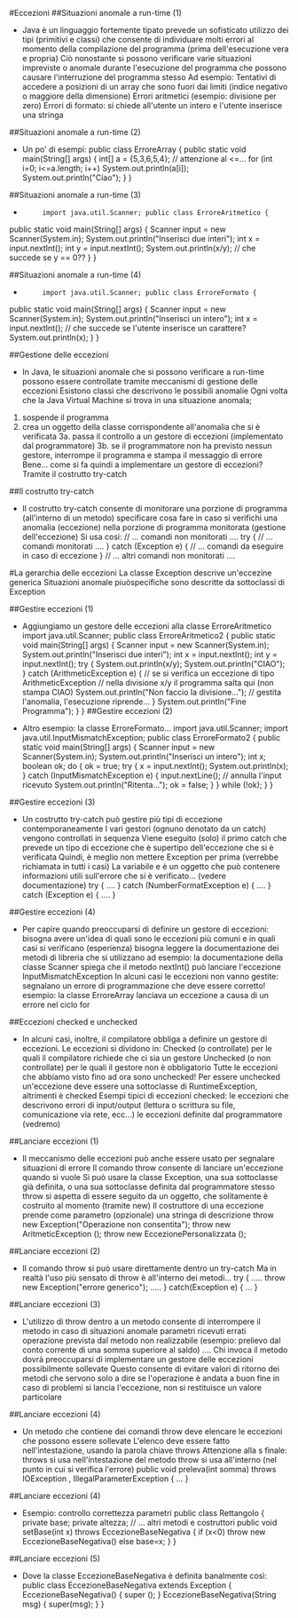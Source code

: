 #Eccezioni
##Situazioni anomale a run-time (1)

* Java è un linguaggio fortemente tipato
prevede un sofisticato utilizzo dei tipi (primitivi e classi) che consente di individuare molti errori al momento della compilazione del programma (prima dell'esecuzione vera e propria)
Ciò nonostante si possono verificare varie situazioni impreviste o anomale durante l'esecuzione del programma
che possono causare l'interruzione del programma stesso Ad esempio:
Tentativi di accedere a posizioni di un array che sono fuori dai limiti (indice negativo o maggiore della dimensione)
Errori aritmetici (esempio: divisione per zero)
Errori di formato: si chiede all'utente un intero e l'utente inserisce una stringa
     
##Situazioni anomale a run-time (2)

* Un po' di esempi:
        public class ErroreArray {
public static void main(String[] args) {
int[] a = {5,3,6,5,4};
// attenzione al <=...
for (int i=0; i<=a.length; i++) System.out.println(a[i]);
System.out.println("Ciao"); }
}
                                                             
##Situazioni anomale a run-time (3)

*          import java.util.Scanner; public class ErroreAritmetico {
public static void main(String[] args) { Scanner input = new Scanner(System.in);
System.out.println("Inserisci due interi"); int x = input.nextInt();
int y = input.nextInt();
System.out.println(x/y);
// che succede se y == 0??
} }
                                                                   
##Situazioni anomale a run-time (4)

*          import java.util.Scanner; public class ErroreFormato {
public static void main(String[] args) { Scanner input = new Scanner(System.in); System.out.println("Inserisci un intero"); int x = input.nextInt();
// che succede se l'utente inserisce un carattere?
System.out.println(x); }
}
                                                                   
##Gestione delle eccezioni

* In Java, le situazioni anomale che si possono verificare a run-time possono essere controllate tramite meccanismi di gestione delle eccezioni
Esistono classi che descrivono le possibili anomalie
Ogni volta che la Java Virtual Machine si trova in una situazione anomala;
1. sospende il programma
2. crea un oggetto della classe corrispondente all'anomalia che si è
verificata
3a. passa il controllo a un gestore di eccezioni (implementato dal
programmatore)
3b. se il programmatore non ha previsto nessun gestore, interrompe il
programma e stampa il messaggio di errore
Bene... come si fa quindi a implementare un gestore di eccezioni? Tramite il costrutto try-catch
   
##Il costrutto try-catch

* Il costrutto try-catch consente di
monitorare una porzione di programma (all'interno di un metodo)
specificare cosa fare in caso si verifichi una anomalia (eccezione) nella porzione di programma monitorata (gestione dell'eccezione)
Si usa cosi:
          // ... comandi non monitorati ....
try {
// ... comandi monitorati ....
}
catch (Exception e) {
// ... comandi da eseguire in caso di eccezione
}
                                                    // ... altri comandi non monitorati ....
         
#La gerarchia delle eccezioni
La classe Exception descrive un'eccezine generica
Situazioni anomale piuòspecifiche sono descritte da sottoclassi di Exception
  
##Gestire eccezioni (1)

* Aggiungiamo un gestore delle eccezioni alla classe ErroreAritmetico import java.util.Scanner;
public class ErroreAritmetico2 {
public static void main(String[] args) { Scanner input = new Scanner(System.in);
System.out.println("Inserisci due interi"); int x = input.nextInt();
int y = input.nextInt();
try { System.out.println(x/y); System.out.println("CIAO");
}
catch (ArithmeticException e) {
// se si verifica un eccezione di tipo ArithmeticException
// nella divisione x/y il programma salta qui (non stampa CIAO)
System.out.println("Non faccio la divisione..."); // gestita l'anomalia, l'esecuzione riprende...
}
System.out.println("Fine Programma"); }
                                                            }
##Gestire eccezioni (2)

* Altro esempio: la classe ErroreFormato... import java.util.Scanner;
import java.util.InputMismatchException; public class ErroreFormato2 {
public static void main(String[] args) {
Scanner input = new Scanner(System.in); System.out.println("Inserisci un intero"); int x; boolean ok;
do {
ok = true; try {
x = input.nextInt();
System.out.println(x); }
catch (InputMismatchException e) { input.nextLine(); // annulla l'input ricevuto System.out.println("Ritenta...");
ok = false;
}
} while (!ok);
} }
                                                              
##Gestire eccezioni (3)

* Un costrutto try-catch può gestire più tipi di eccezione contemporaneamente
I vari gestori (ognuno denotato da un catch) vengono controllati in sequenza
Viene eseguito (solo) il primo catch che prevede un tipo di eccezione che è supertipo dell'eccezione che si è verificata
Quindi, è meglio non mettere Exception per prima (verrebbe richiamata in tutti i casi)
La variabile e è un oggetto che può contenere informazioni utili sull'errore che si è verificato... (vedere documentazione)
          try { ....
}
catch (NumberFormatException e) {
.... }
catch (Exception e) { ....
}
                                        
##Gestire eccezioni (4)

* Per capire quando preoccuparsi di definire un gestore di eccezioni:
bisogna avere un'idea di quali sono le eccezioni più comuni e in quali casi si verificano (esperienza)
bisogna leggere la documentazione dei metodi di libreria che si utilizzano
  ad esempio: la documentazione della classe Scanner spiega che il metodo nextInt() può lanciare l'eccezione InputMismatchException
In alcuni casi le eccezioni non vanno gestite: segnalano un errore di programmazione che deve essere corretto!
esempio: la classe ErroreArray lanciava un eccezione a causa di un errore nel ciclo for
   
##Eccezioni checked e unchecked

* In alcuni casi, inoltre, il compilatore obbliga a definire un gestore di eccezioni.
Le eccezioni si dividono in:
Checked (o controllate) per le quali il compilatore richiede che ci sia un gestore
Unchecked (o non controllate) per le quali il gestore non è obbligatorio Tutte le eccezioni che abbiamo visto fino ad ora sono unchecked!
Per essere unchecked un'eccezione deve essere una sottoclasse di RuntimeException, altrimenti è checked
Esempi tipici di eccezioni checked:
le eccezioni che descrivono errori di input/output (lettura o scrittura su file, comunicazione via rete, ecc...)
le eccezioni definite dal programmatore (vedremo)
    
##Lanciare eccezioni (1)

* Il meccanismo delle eccezioni può anche essere usato per segnalare situazioni di errore
Il comando throw consente di lanciare un'eccezione quando si vuole
Si può usare la classe Exception, una sua sottoclasse già definita, o
una sua sottoclasse definita dal programmatore stesso
throw si aspetta di essere seguito da un oggetto, che solitamente è
costruito al momento (tramite new)
Il costruttore di una eccezione prende come parametro (opzionale) una stringa di descrizione
           throw new Exception("Operazione non consentita");
                throw new AritmeticException ();
                throw new EccezionePersonalizzata ();
         
##Lanciare eccezioni (2)

* Il comando throw si può usare direttamente dentro un try-catch
Ma in realtà l'uso più sensato di throw è all'interno dei metodi...
        try {
.....
throw new Exception("errore generico"); .....
}
catch(Exception e) {
... }
                                             
##Lanciare eccezioni (3)

* L'utilizzo di throw dentro a un metodo consente di interrompere il metodo in caso di situazioni anomale
parametri ricevuti errati
operazione prevista dal metodo non realizzabile (esempio: prelievo dal conto corrente di una somma superiore al saldo)
....
Chi invoca il metodo dovrà preoccuparsi di implementare un gestore delle eccezioni possibilmente sollevate
Questo consente di evitare valori di ritorno dei metodi che servono solo a dire se l'operazione è andata a buon fine
in caso di problemi si lancia l'eccezione, non si restituisce un valore particolare
    
##Lanciare eccezioni (4)

* Un metodo che contiene dei comandi throw deve elencare le eccezioni che possono essere sollevate
L'elenco deve essere fatto nell'intestazione, usando la parola chiave
throws
 Attenzione alla s finale:
  throws si usa nell'intestazione del metodo
  throw si usa all'interno (nel punto in cui si verifica l'errore)
         public void preleva(int somma)
throws IOException , IllegalParameterException { ... }
             
##Lanciare eccezioni (4)

* Esempio: controllo correttezza parametri
        public class Rettangolo { private base;
private altezza;
// ... altri metodi e costruttori
public void setBase(int x) throws EccezioneBaseNegativa { if (x<0) throw new EccezioneBaseNegativa()
else base=x;
} }
                                                         
##Lanciare eccezioni (5)

* Dove la classe EccezioneBaseNegativa è definita banalmente così:
        public class EccezioneBaseNegativa extends Exception {
EccezioneBaseNegativa() { super ();
}
EccezioneBaseNegativa(String msg) { super(msg);
} }
                                                 
